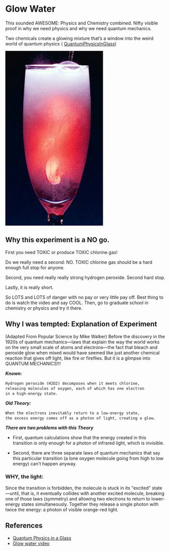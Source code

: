 # Glow Water
This sounded AWESOME: Physics and Chemistry combined.  Nifty visible proof in why we need physics and why we need quantum mechanics.



Two chemicals create a glowing mixture that’s a window
into the weird world of quantum physics ( [QuantumPhysicsInGlass](https://www.popsci.com/diy/article/2008-07/quantum-physics-glass))

![From Popsci](images/glassquantum.png)


## Why this experiment is a  NO go.
First you need TOXIC or produce TOXIC chlorine gas!

Do we really need a second: NO. TOXIC chlorine gas should be a hard enough full stop for anyone.

Second, you need really really strong hydrogen peroxide.  Second hard stop.

Lastly, it is really short.  

So LOTS and LOTS of danger with no pay or very little pay off.  Best thing to do is watch the video and say COOL.  Then, go to graduate school in chemistry or physics and try it there.

## Why I was tempted: Explanation of Experiment
(Adapted From Popular Science by Mike Walker)
Before the discovery in the 1920s of quantum mechanics—laws that explain the way the world works on the very small scale of atoms and electrons—the fact that bleach and peroxide glow when mixed would have seemed like just another chemical reaction that gives off light, like fire or fireflies. But it is a glimpse into QUANTUM MECHANICS!!!

***Known:***

    Hydrogen peroxide (H2O2) decomposes when it meets chlorine,
    releasing molecules of oxygen, each of which has one electron
    in a high-energy state.

***Old Theory:***

    When the electrons inevitably return to a low-energy state,
    the excess energy comes off as a photon of light, creating a glow.

***There are two problems with this Theory***

* First, quantum calculations show that the energy created in this transition is only enough for a photon of infrared light, which is invisible.

* Second, there are three separate laws of quantum mechanics that say this particular transition (a lone oxygen molecule going from high to low energy) can't happen anyway.

### WHY, the light:
Since the transition is forbidden, the molecule is stuck in its "excited" state—until, that is, it eventually collides with another excited molecule, breaking one of those laws (symmetry) and allowing two electrons to return to lower-energy states simultaneously. Together they release a single photon with twice the energy: a photon of visible orange-red light.



## References
* [Quantum Physics in a Glass](https://www.popsci.com/diy/article/2008-07/quantum-physics-glass)
* [Glow water video](https://science.wonderhowto.com/how-to/make-chemiluminescent-reaction-with-home-chemicals-273260/)
